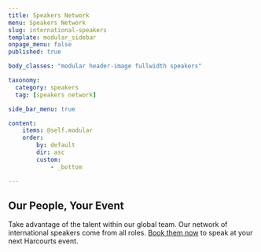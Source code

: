 ```yaml
---
title: Speakers Network
menu: Speakers Network
slug: international-speakers
template: modular_sidebar
onpage_menu: false
published: true

body_classes: "modular header-image fullwidth speakers"

taxonomy:
  category: speakers
  tag: [speakers network]

side_bar_menu: true

content:
    items: @self.modular
    order:
        by: default
        dir: asc
        custom:
            - _bottom

---
```


## Our People, Your Event
Take advantage of the talent within our global team. Our network of international speakers come from all
roles. [Book them now](Harcourts-International-Speaker-Network.pdf) to speak at your next Harcourts event.
